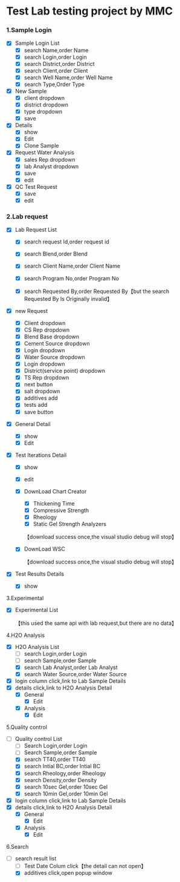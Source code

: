 # Test Lab testing project by MMC

### 1.Sample Login

- [x] Sample Login List
  - [x] search Name,order Name
  - [x] search Login,order Login
  - [x] search District,order District
  - [x] search Client,order Client
  - [x] search Well Name,order Well Name
  - [x] search Type,Order Type
- [x] New Sample
  - [x] client dropdown
  - [x] district dropdown
  - [x] type dropdown
  - [x] save
- [x] Details
  - [x] show
  - [x] Edit
  - [x] Clone Sample

- [x] Request Water Analysis
  - [x] sales Rep dropdown
  - [x] lab Analyst dropdown
  - [x] save
  - [x] edit

- [x] QC Test Request
  - [x] save
  - [x] edit

### 2.Lab request

- [x] Lab Request List

  - [x] search request Id,order request id

  - [x] search Blend,order Blend

  - [x] search Client Name,order Client Name

  - [x] search Program No,order Program No

  - [x] search Requested By,order Requested By【but the search Requested By Is Originally invalid】

    

- [x] new Request
  - [x] Client dropdown
  - [x] CS Rep dropdown
  - [x] Blend Base dropdown
  - [x] Cement Source dropdown
  - [x] Login dropdown
  - [x] Water Source dropdown
  - [x] Login dropdown
  - [x] District(service point) dropdown
  - [x] TS Rep dropdown
  - [x] next button
  - [x] salt dropdown
  - [x] additives add
  - [x] tests add
  - [x] save button

- [x] General Detail
  - [x] show
  - [x] Edit

- [x] Test Iterations Detail

  - [x] show

  - [x] edit

  - [x] DownLoad Chart Creator

    - [x]   Thickening Time 
    - [x]   Compressive Strength 
    - [x]   Rheology 
    - [x]   Static Gel Strength Analyzers 

    【download success once,the visual studio debug will stop】

  - [x] DownLoad WSC

    【download success once,the visual studio debug will stop】

- [x] Test Results Details
  - [x] show

3.Experimental

- [x] Experimental List

  【this used the same api with lab request,but there are no data】

4.H2O Analysis

- [x] H2O Analysis List
  - [ ] search Login,order Login
  - [ ] search Sample,order Sample
  - [x] search Lab Analyst,order Lab Analyst
  - [x] search Water Source,order Water Source

- [x] login column click,link to Lab Sample Details
- [x] details click,link to H2O Analysis Detail
  - [x] General
    - [x] Edit
  - [x] Analysis
    - [x] Edit

5.Quality control

- [ ] Quality control List
  - [ ] Search Login,order Login
  - [ ] Search Sample,order Sample
  - [x] search TT40,order TT40
  - [x] search Intial BC,order Intial BC
  - [x] search Rheology,order Rheology
  - [x] search  Density,order Density
  - [x] search 10sec Gel,order 10sec Gel
  - [x] search 10min Gel,order 10min Gel

- [x] login column click,link to Lab Sample Details
- [x] details click,link to H2O Analysis Detail
  - [x] General
    - [x] Edit
  - [x] Analysis
    - [x] Edit

6.Search

- [ ] search result list
  - [ ] Test Date Colum click【the detail can not open】
  - [x] additives click,open popup window